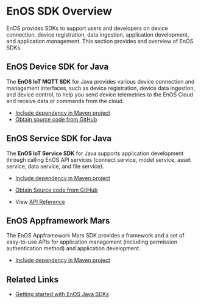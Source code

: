 # EnOS SDK Overview

EnOS provides SDKs to support users and developers on device connection, device registration, data ingestion, application development, and application management. This section provides and overview of EnOS SDKs. 

## EnOS Device SDK for Java

The **EnOS IoT MQTT SDK** for Java provides various device connection and management interfaces, such as device registration, device data ingestion, and device control, to help you send device telemetries to the EnOS Cloud and receive data or commands from the cloud.

- [Include dependency in Maven project](https://mvnrepository.com/artifact/com.envisioniot/enos-mqtt/2.1.0)
- [Obtain source code from GitHub](https://github.com/EnvisionIot/enos-mqtt-sdk-java)

## EnOS Service SDK for Java

The **EnOS IoT Service SDK** for Java supports application development through calling EnOS API services (connect service, model service, asset service, data service, and file service). 

- [Include dependency in Maven project](https://mvnrepository.com/artifact/com.envisioniot/enos-api/2.1.0) 
- [Obtain Source code from GitHub](https://github.com/EnvisionIot/enos-api-sdk-java)

- View [API Reference](gettingstarted_api)

## EnOS Appframework Mars

The EnOS Appframework Mars SDK provides a framework and a set of easy-to-use APIs for application management (including permission authentication method) and application development.

- [Include dependency in Maven project](https://mvnrepository.com/artifact/com.envisioniot/enos-appframework-mars/0.1.0)

## Related Links

- [Getting started with EnOS Java SDKs](gettingstarted_sdk)

